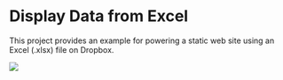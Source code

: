 # Display Data from Excel

This project provides an example for powering a static web site using an Excel (.xlsx) file on Dropbox.

![](https://cdn.glitch.com/a24de56a-9f77-4503-be6f-730bcd4094f3%2FexcelDataGIF.gif)